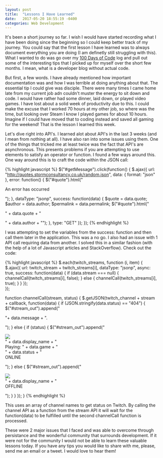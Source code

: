 ```yaml
---
layout: post
title:  "Lessons I Have Learned"
date:   2017-05-20 18:55:19 -0400
categories: Web Development
---
```

It's been a short journey so far. I wish I would have started recording what I have been doing since the beginning so I could keep better track of my journey. You could say that the first lesson I have learned was to always document everything you are doing (I am definetly still struggling with this). What I wanted to do was go over my [100 Days of Code] log and pull out some of the interesting tips that I picked up for myself over the short few months. I mean, what is a developer blog without actual code.

But first, a few words. I have already mentioned how important documentation was and how I was terrible at doing anything about that. The essential tip I could give was disciple. There were many times I came home late from my current job adn couldn't muster the energy to sit down and code. I would have rather had some dinner, laid down, or played video games. I have lost about a solid week of productivity due to this. I could make the excuse that I worked 70 hours at my other job, so where was the time, but looking over Steam I know I played games for about 10 hours. Imagine if I could have moved that to coding instead and saved all gaming for the weekend! That is the lesson I learned this week.

Let's dive right into API's. I learned alot about API's in the last 3 weeks (and I mean from nothing at all). I have also ran into some issues using them. One of the things that tricked me at least twice was the fact that API's are asynchronous. This presents problems if you are attempting to use elements to satisfy an operator or function. I found a few ways around this. One way around this is to craft the code within the JSON call:

{% highlight javascript %}
$("#getMessage").click(function() {
  $.ajax({
    url: "http://quotes.stormconsultancy.co.uk/random.json",
    data: {
      format: "json"
    },
    error: function() {
      $("#quote").html("<p>An error has occurred</p>");
    },
    dataType: "jsonp",
    success: function(data) {
      $quote = data.quote;
      $author = data.author;
      $permalink = data.permalink;
      $("#quote").html("<p class='quote-text'>" + data.quote + "</p><p class='author-text'>" + data.author + "</h1>");
    },
    type: "GET"
  });
});
{% endhighlight %}

I was attempting to set the variables from the success: function and then call them later in the application. This was a no go.  I also had an issue with 1 API call requiring data from another. I solved this in a similar fashion (with the help of a lot of Javascript articles and StackOverflow). Check out the code:

{% highlight javascript %}
$.each(twitch_streams, function (i, item) {
  $.ajax({
    url: twitch_stream + twitch_streams[i],
    dataType: "jsonp",
    async: true,
    success: function(data) {
      if (data.stream === null) {
        channelCall(twitch_streams[i], false);
      } else {
        channelCall(twitch_streams[i], true);
      }
    }
  });  
});

function channelCall(stream, status) {
   $.getJSON(twitch_channel + stream + callback, function(data) {
    if (JSON.stringify(data.status) == "404") {
        $("#stream_out").append("<div class='between-streams'><p class='streams'>"+ data.message + ".</p></div>");
      } else {
        if (status) {
          $("#stream_out").append("<div class='between-streams'><p class='streams'><a href='" + data.url + "'><img src='" + data.logo + "'/></a><br>" + data.display_name + "<br>Playing: " + data.game + "<br>" + data.status + "<br>ONLINE</p></div>");
        } else {
          $("#stream_out").append("<div class='between-streams'><p class='streams'><a href='" + data.url + "'><img src='" + data.logo + "'/></a><br>" + data.display_name + "<br>OFFLINE</p></div>");
      }
    }
  });
}
{% endhighlight %}

This uses an array of channel names to get status on Twitch. By calling the channel API as a function from the stream API it will wait for the function(data) to be fulfilled until the second channelCall function is processed.

These were 2 major issues that I faced and was able to overcome through persistance and the wonderful community that surrounds development. If it were not for the community I would not be able to learn these valuable lessons today. If you have any tips you would like to share with me, please, send me an email or a tweet. I would love to hear them!

[100 Days of Code]:https://github.com/jcolborn-dropdeadgames/100-days-of-code 
